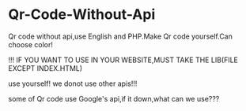 Qr-Code-Without-Api
===================

Qr code without api,use English and PHP.Make Qr code yourself.Can choose color!

  !!! IF YOU WANT TO USE IN YOUR WEBSITE,MUST TAKE THE LIB(FILE EXCEPT INDEX.HTML)

  use yourself! we donot use other apis!!!

  some of Qr code use Google's api,if it down,what can we use???
